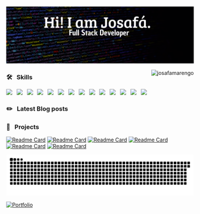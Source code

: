 <a href="https://linkedin.com/in/josafamarengo" target="_blank"><img title="Hey, Check Out my Linkedin" src="header.svg" target="_blank"/></a>

<img height="160em" align="right" src="https://github-readme-stats.vercel.app/api/top-langs?username=josafamarengo&show_icons=true&layout=compact&hide_border=true&bg_color=0D1117&text_color=f1f1f1&title_color=f4f4f4" alt="josafamarengo" />

### 🛠 &nbsp; Skills
<img src="https://www.vectorlogo.zone/logos/reactjs/reactjs-icon.svg" width="50" /> &nbsp; 
<img src="https://www.vectorlogo.zone/logos/typescriptlang/typescriptlang-icon.svg" width="50" /> &nbsp;
<img src="https://www.vectorlogo.zone/logos/java/java-icon.svg" width="50" /> &nbsp;
<img src="https://www.vectorlogo.zone/logos/springio/springio-icon.svg" width="50" /> &nbsp;
<img src="https://www.vectorlogo.zone/logos/adonisjs/adonisjs-icon.svg" width="50" /> &nbsp;
<img src="https://www.vectorlogo.zone/logos/sass-lang/sass-lang-icon.svg" width="50" /> &nbsp;
<img src="https://www.vectorlogo.zone/logos/w3_css/w3_css-icon.svg" width="50" />  &nbsp;
<img src="https://www.vectorlogo.zone/logos/docker/docker-icon.svg" width="50" /> &nbsp;
<img src="https://www.vectorlogo.zone/logos/mongodb/mongodb-icon.svg" width="50" /> &nbsp;
<img src="https://www.vectorlogo.zone/logos/postgresql/postgresql-icon.svg" width="50" /> &nbsp;
<img src="https://www.vectorlogo.zone/logos/nodejs/nodejs-icon.svg" width="50" /> &nbsp;
<img src="https://cdn.svgporn.com/logos/eclipse-icon.svg" width="50" /> &nbsp;
<img src="https://cdn.svgporn.com/logos/intellij-idea.svg" width="50" /> &nbsp;
<img src="https://cdn.svgporn.com/logos/nextjs-icon.svg" width="50" />

### ✏️ &nbsp; Latest Blog posts</h3>
<!-- BLOG-POST-LIST:START -->
<!-- BLOG-POST-LIST:END -->

### 📐 &nbsp; Projects

[![Readme Card](https://github-readme-stats.vercel.app/api/pin/?username=josafamarengo&repo=streaming&bg_color=0D1117&text_color=f1f1f1&title_color=ff79c6&icon_color=50fa7b&border_color=404040&border_radius=5)](https://github.com/josafamarengo/streaming)
[![Readme Card](https://github-readme-stats.vercel.app/api/pin/?username=josafamarengo&repo=tarefas&bg_color=0D1117&text_color=f1f1f1&title_color=ff79c6&icon_color=50fa7b&border_color=404040&border_radius=5)](https://github.com/josafamarengo/tarefas)
[![Readme Card](https://github-readme-stats.vercel.app/api/pin/?username=josafamarengo&repo=covid19&bg_color=0D1117&text_color=f1f1f1&title_color=ff79c6&icon_color=50fa7b&border_color=404040&border_radius=5)](https://github.com/josafamarengo/covid19)
[![Readme Card](https://github-readme-stats.vercel.app/api/pin/?username=josafamarengo&repo=instagram-login-page&bg_color=0D1117&text_color=f1f1f1&title_color=ff79c6&icon_color=50fa7b&border_color=404040&border_radius=5)](https://github.com/josafamarengo/instagram-login-page)
[![Readme Card](https://github-readme-stats.vercel.app/api/pin/?username=josafamarengo&repo=qrcode-generator&bg_color=0D1117&text_color=f1f1f1&title_color=ff79c6&icon_color=50fa7b&border_color=404040&border_radius=5)](https://github.com/josafamarengo/qrcode-generator)
[![Readme Card](https://github-readme-stats.vercel.app/api/pin/?username=josafamarengo&repo=bankline&bg_color=0D1117&text_color=f1f1f1&title_color=ff79c6&icon_color=50fa7b&border_color=404040&border_radius=5)](https://github.com/josafamarengo/bankline)

![Snake animation](https://github.com/josafamarengo/josafamarengo/blob/output/github-contribution-grid-snake.svg)

[![Portfolio](https://img.shields.io/badge/my_portfolio-0D1117?style=for-the-badge&logo=ko-fi&logoColor=white)](https://josafa.com.br)
